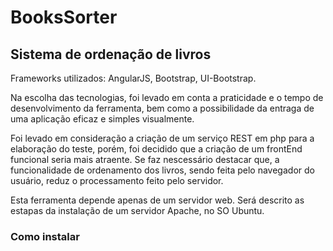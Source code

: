 # BooksSorter

## Sistema de ordenação de livros

Frameworks utilizados: AngularJS, Bootstrap, UI-Bootstrap.

Na escolha das tecnologias, foi levado em conta a praticidade e o tempo de desenvolvimento da ferramenta, bem como a possibilidade da entraga de uma aplicação eficaz e simples visualmente.

Foi levado em consideração a criação de um serviço REST em php para a elaboração do teste, porém, foi decidido que a criação de um frontEnd funcional seria mais atraente. Se faz nescessário destacar que, a funcionalidade de ordenamento dos livros, sendo feita pelo navegador do usuário, reduz o processamento feito pelo servidor.

Esta ferramenta depende apenas de um servidor web. Será descrito as estapas da instalação de um servidor Apache, no SO Ubuntu.

### Como instalar
